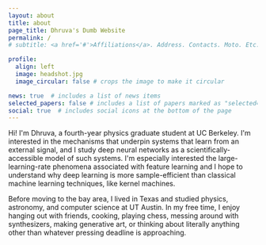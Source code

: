 ```yaml
---
layout: about
title: about
page_title: Dhruva's Dumb Website
permalink: /
# subtitle: <a href='#'>Affiliations</a>. Address. Contacts. Moto. Etc.

profile:
  align: left
  image: headshot.jpg
  image_circular: false # crops the image to make it circular

news: true  # includes a list of news items
selected_papers: false # includes a list of papers marked as "selected={true}"
social: true  # includes social icons at the bottom of the page
---
```


Hi! I'm Dhruva, a fourth-year physics graduate student at UC Berkeley. I'm interested in the mechanisms that underpin systems that learn from an external signal, and I study deep neural networks as a scientifically-accessible model of such systems. I'm especially interested the large-learning-rate phenomena associated with feature learning and I hope to understand why deep learning is more sample-efficient than classical machine learning techniques, like kernel machines.

Before moving to the bay area, I lived in Texas and studied physics, astronomy, and computer science at UT Austin. In my free time, I enjoy hanging out with friends, cooking, playing chess, messing around with synthesizers, making generative art, or thinking about literally anything other than whatever pressing deadline is approaching.
